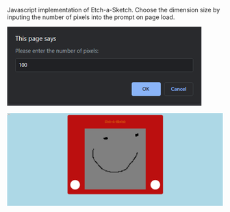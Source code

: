 Javascript implementation of Etch-a-Sketch. Choose the dimension size by
inputing the number of pixels into the prompt on page load.

![choose](choose.png?raw=true)

![etch](etch.png?raw=true)
